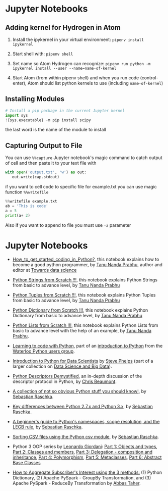 Jupyter Notebooks
==================

Adding kernel for Hydrogen in Atom
----------------------------------
1. Install the ipykernel in your virtual environment:
`pipenv install ipykernel`

2. Start shell with:
`pipenv shell`

3. Set name so Atom Hydrogen can recognize:
`pipenv run python -m ipykernel install --user --name=name-of-kernel`

4. Start Atom (from within pipenv shell) and when you run code (control-enter), Atom should list python kernels to use (including `name-of-kernel`)


Installing Modules
------------------

```python
# Install a pip package in the current Jupyter kernel
import sys
!{sys.executable} -m pip install scipy
```

the last word is the name of the module to install

Capturing Output to File
------------------------
You can use `%%capture` Jupyter notebook's magic command to catch output of cell and then paste it to your text file with

```python
with open('output.txt', 'w') as out:
   out.write(cap.stdout)
```

if you want to cell code to specific file for example.txt you can use magic function `%%writefile`

```python
%%writefile example.txt
ab = 'This is code'
a = 5
print(a+ 2)
```

Also if you want to append to file you must use `-a` parameter


Jupyter Notebooks
=================

-   [How\_to\_get\_started\_coding\_in\_Python?](https://nbviewer.jupyter.org/github/Tanu-N-Prabhu/Python/blob/master/How_to_get_started_coding_in_Python%3F.ipynb),
    this notebook explains how to become a good python programmer, by
    [Tanu Nanda Prabhu](https://github.com/Tanu-N-Prabhu/Python), author
    and editor at [Towards data
    science](https://medium.com/@tanunprabhu95)

-   [Python Strings from Scratch
    !!!](https://nbviewer.jupyter.org/github/Tanu-N-Prabhu/Python/blob/master/Strings/Strings.ipynb),
    this notebook explains Python Strings from basic to advance level,
    by [Tanu Nanda Prabhu](https://github.com/Tanu-N-Prabhu/Python)

-   [Python Tuples from Scratch
    !!!](https://nbviewer.jupyter.org/github/Tanu-N-Prabhu/Python/blob/master/Tuples/%20Tuples.ipynb),
    this notebook explains Python Tuples from basic to advance level, by
    [Tanu Nanda Prabhu](https://github.com/Tanu-N-Prabhu/Python)

-   [Python Dictionary from Scratch
    !!!](https://nbviewer.jupyter.org/github/Tanu-N-Prabhu/Python/blob/master/Dictionary%20/%20Python_Dictionary.ipynb),
    this notebook explains Python Dictionary from basic to advance
    level, by [Tanu Nanda
    Prabhu](https://github.com/Tanu-N-Prabhu/Python)

-   [Python Lists from Scratch
    !!!](https://nbviewer.jupyter.org/github/Tanu-N-Prabhu/Python/blob/master/Lists.ipynb),
    this notebook explains Python Lists from basic to advance level with
    the help of an example, by [Tanu Nanda
    Prabhu](https://github.com/Tanu-N-Prabhu/Python).

-   [Learning to code with
    Python](http://nbviewer.ipython.org/urls/bitbucket.org/amjoconn/watpy-learning-to-code-with-python/raw/3441274a54c7ff6ff3e37285aafcbbd8cb4774f0/notebook/Learn%20to%20Code%20with%20Python.ipynb),
    part of an [introduction to
    Python](https://bitbucket.org/amjoconn/watpy-learning-to-code-with-python/src)
    from the [Waterloo Python users
    group](http://watpy.ca/blog/post/learn-code-python-review-feb-2013).

-   [Introduction to Python for Data
    Scientists](http://nbviewer.jupyter.org/github/phelps-sg/python-bigdata/blob/master/src/main/ipynb/intro-python.ipynb)
    by [Steve Phelps](http://sphelps.net) (part of a larger collection
    on [Data Science and Big
    Data](https://github.com/phelps-sg/python-bigdata)).

-   [Python Descriptors
    Demystified](http://nbviewer.ipython.org/gist/ChrisBeaumont/5758381/descriptor_writeup.ipynb),
    an in-depth discussion of the descriptor protocol in Python, by
    [Chris Beaumont](http://chrisbeaumont.org).

-   [A collection of not so obvious Python stuff you should
    know!](http://nbviewer.ipython.org/github/rasbt/python_reference/blob/master/tutorials/not_so_obvious_python_stuff.ipynb?create=1),
    by [Sebastian Raschka](https://github.com/rasbt).

-   [Key differences between Python 2.7.x and Python
    3.x](http://nbviewer.ipython.org/github/rasbt/python_reference/blob/master/tutorials/key_differences_between_python_2_and_3.ipynb),
    by [Sebastian Raschka](https://github.com/rasbt).

-   [A beginner's guide to Python's namespaces, scope resolution, and
    the LEGB
    rule](http://nbviewer.ipython.org/github/rasbt/python_reference/blob/master/tutorials/scope_resolution_legb_rule.ipynb?create=1),
    by [Sebastian Raschka](https://github.com/rasbt).

-   [Sorting CSV files using the Python csv
    module](http://nbviewer.ipython.org/github/rasbt/python_reference/blob/master/tutorials/sorting_csvs.ipynb),
    by [Sebastian Raschka](https://github.com/rasbt).

-   Python 3 OOP series by [Leonardo
    Giordani](https://github.com/lgiordani): [Part 1: Objects and
    types](http://nbviewer.ipython.org/github/lgiordani/blog_source/blob/master/pelican/content/notebooks/Python_3_OOP_Part_1__Objects_and_types.ipynb),
    [Part 2: Classes and
    members](http://nbviewer.ipython.org/github/lgiordani/blog_source/blob/master/pelican/content/notebooks/Python_3_OOP_Part_2__Classes_and_members.ipynb),
    [Part 3: Delegation - composition and
    inheritance](http://nbviewer.ipython.org/github/lgiordani/blog_source/blob/master/pelican/content/notebooks/Python_3_OOP_Part_3__Delegation__composition_and_inheritance.ipynb),
    [Part 4:
    Polymorphism](http://nbviewer.ipython.org/github/lgiordani/blog_source/blob/master/pelican/content/notebooks/Python_3_OOP_Part_4__Polymorphism.ipynb),
    [Part 5:
    Metaclasses](http://nbviewer.ipython.org/github/lgiordani/blog_source/blob/master/pelican/content/notebooks/Python_3_OOP_Part_5__Metaclasses.ipynb),
    [Part 6: Abstract Base
    Classes](http://nbviewer.ipython.org/github/lgiordani/blog_source/blob/master/pelican/content/notebooks/Python_3_OOP_Part_6__Abstract_Base_Classes.ipynb)

-   [How to Aggregate Subscriber's Interest using the 3
    methods:](https://nbviewer.jupyter.org/github/abbas-taher/Montreal-Python-69/blob/master/Montreal%20Python%2069.ipynb) (1)
    Python Dictionary, (2) Apache PySpark - GroupBy Transformation,
    and (3) Apache PySpark - ReduceBy Transformation by [Abbas
    Taher](https://github.com/abbas-taher).
